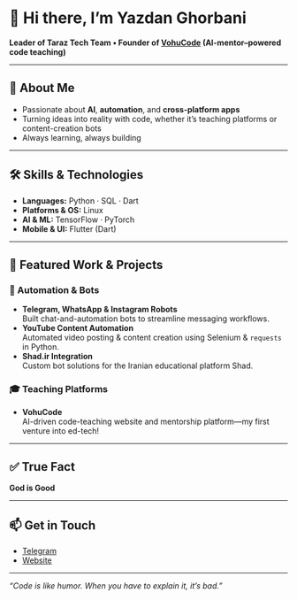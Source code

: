 # 👋 Hi there, I’m Yazdan Ghorbani

**Leader of Taraz Tech Team • Founder of [VohuCode](https://vohucode.pages.dev) (AI-mentor–powered code teaching)**

---

## 🚀 About Me
- Passionate about **AI**, **automation**, and **cross-platform apps**  
- Turning ideas into reality with code, whether it’s teaching platforms or content-creation bots  
- Always learning, always building

---

## 🛠️ Skills & Technologies
- **Languages:** Python · SQL · Dart  
- **Platforms & OS:** Linux  
- **AI & ML:** TensorFlow · PyTorch  
- **Mobile & UI:** Flutter (Dart)  

---

## 🔨 Featured Work & Projects

### 🤖 Automation & Bots
- **Telegram, WhatsApp & Instagram Robots**  
  Built chat-and-automation bots to streamline messaging workflows.
- **YouTube Content Automation**  
  Automated video posting & content creation using Selenium & `requests` in Python.
- **Shad.ir Integration**  
  Custom bot solutions for the Iranian educational platform Shad.

### 🎓 Teaching Platforms
- **VohuCode**  
  AI-driven code-teaching website and mentorship platform—my first venture into ed-tech!

---

## ✅ True Fact
**God is Good** 

---

## 📫 Get in Touch
<!-- Add your contact info or social links here -->
- [Telegram](https://t.me/QYazdan_Ghorbani)
- [Website](yazdanghorbani.pages.dev)
---
*“Code is like humor. When you have to explain it, it’s bad.”*  
